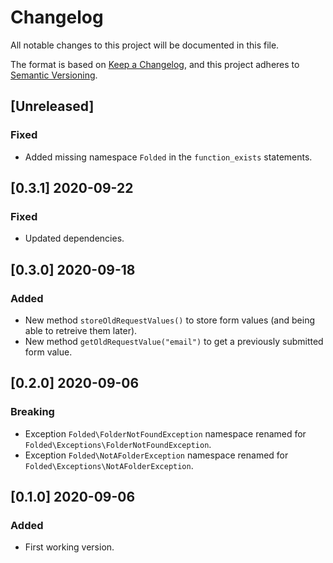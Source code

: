 # Changelog

All notable changes to this project will be documented in this file.

The format is based on [Keep a Changelog](https://keepachangelog.com/en/1.0.0/),
and this project adheres to [Semantic Versioning](https://semver.org/spec/v2.0.0.html).

## [Unreleased]

### Fixed

- Added missing namespace `Folded` in the `function_exists` statements.

## [0.3.1] 2020-09-22

### Fixed

- Updated dependencies.

## [0.3.0] 2020-09-18

### Added

- New method `storeOldRequestValues()` to store form values (and being able to retreive them later).
- New method `getOldRequestValue("email")` to get a previously submitted form value.

## [0.2.0] 2020-09-06

### Breaking

- Exception `Folded\FolderNotFoundException` namespace renamed for `Folded\Exceptions\FolderNotFoundException`.
- Exception `Folded\NotAFolderException` namespace renamed for `Folded\Exceptions\NotAFolderException`.

## [0.1.0] 2020-09-06

### Added

- First working version.

